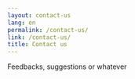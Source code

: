 ```yaml
---
layout: contact-us
lang: en
permalink: /contact-us/
link: /contact-us/
title: Contact us
---
```


Feedbacks, suggestions or whatever

<!-- more -->
